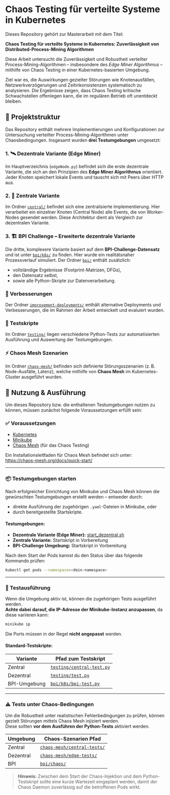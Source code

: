 # Chaos Testing für verteilte Systeme in Kubernetes

Dieses Repository gehört zur Masterarbeit mit dem Titel:

**Chaos Testing für verteilte Systeme in Kubernetes: Zuverlässigkeit von Distributed-Process-Mining Algorithmen**

Diese Arbeit untersucht die Zuverlässigkeit und Robustheit verteilter Process-Mining-Algorithmen – insbesondere des *Edge Miner Algorithmus* – mithilfe von Chaos Testing in einer Kubernetes-basierten Umgebung.

Ziel war es, die Auswirkungen gezielter Störungen wie Knotenausfällen, Netzwerkverzögerungen und Zeitinkonsistenzen systematisch zu analysieren. Die Ergebnisse zeigen, dass Chaos Testing kritische Schwachstellen offenlegen kann, die im regulären Betrieb oft unentdeckt bleiben.

## 📁 Projektstruktur

Das Repository enthält mehrere Implementierungen und Konfigurationen zur Untersuchung verteilter Process-Mining-Algorithmen unter Chaosbedingungen. Insgesamt wurden **drei Testumgebungen** umgesetzt:

### 1. 🛰 Dezentrale Variante (Edge Miner)

Im Hauptverzeichnis (`edgeNode.py`) befindet sich die erste dezentrale Variante, die sich an den Prinzipien des **Edge Miner Algorithmus** orientiert. Jeder Knoten speichert lokale Events und tauscht sich mit Peers über HTTP aus.

### 2. 🧠 Zentrale Variante

Im Ordner [`central/`](central/) befindet sich eine zentralisierte Implementierung. Hier verarbeitet ein einzelner Knoten (Central Node) alle Events, die von Worker-Nodes gesendet werden. Diese Architektur dient als Vergleich zur dezentralen Variante.

### 3. 🏗 BPI Challenge – Erweiterte dezentrale Variante

Die dritte, komplexere Variante basiert auf dem **BPI-Challenge-Datensatz** und ist unter [`bpi/k8s/`](bpi/k8s/) zu finden. Hier wurde ein realitätsnaher Prozessverlauf simuliert. Der Ordner [`bpi/`](bpi/) enthält zusätzlich:
- vollständige Ergebnisse (Footprint-Matrizen, DFGs),
- den Datensatz selbst,
- sowie alle Python-Skripte zur Datenverarbeitung.

### 🔧 Verbesserungen

Der Ordner [`improvement-deployments/`](improvement-deplyments/) enthält alternative Deployments und Verbesserungen, die im Rahmen der Arbeit entwickelt und evaluiert wurden.

### 🧪 Testskripte

Im Ordner [`testing/`](testing/) liegen verschiedene Python-Tests zur automatisierten Ausführung und Auswertung der Testumgebungen.

### ⚡ Chaos Mesh Szenarien

Im Ordner [`chaos-mesh/`](chaos-mesh/) befinden sich definierte Störungsszenarien (z. B. Node-Ausfälle, Latenz), welche mithilfe von **Chaos Mesh** im Kubernetes-Cluster ausgeführt wurden.



## 🔧 Nutzung & Ausführung

Um dieses Repository bzw. die enthaltenen Testumgebungen nutzen zu können, müssen zunächst folgende Voraussetzungen erfüllt sein:

### ✅ Voraussetzungen

- [Kubernetes](https://kubernetes.io/docs/setup/)
- [Minikube](https://minikube.sigs.k8s.io/docs/start/)
- [Chaos Mesh](https://chaos-mesh.org/) (für das Chaos Testing)

Ein Installationsleitfaden für Chaos Mesh befindet sich unter:  
https://chaos-mesh.org/docs/quick-start/

---

### 📦 Testumgebungen starten

Nach erfolgreicher Einrichtung von Minikube und Chaos Mesh können die gewünschten Testumgebungen erstellt werden – entweder durch:

- direkte Ausführung der zugehörigen `.yaml`-Dateien in Minikube, oder
- durch bereitgestellte Startskripte.

#### Testumgebungen:

- **Dezentrale Variante (Edge Miner):** [start_dezentral.sh](start_dezentral.sh)
- **Zentrale Variante:** Startskript in Vorbereitung
- **BPI-Challenge Umgebung:** Startskript in Vorbereitung

Nach dem Start der Pods kannst du den Status über das folgende Kommando prüfen:

```bash
kubectl get pods --namespace=<dein-namespace>
```

---

### 🧪 Testausführung

Wenn die Umgebung aktiv ist, können die zugehörigen Tests ausgeführt werden.  
**Achte dabei darauf, die IP-Adresse der Minikube-Instanz anzupassen**, da diese variieren kann:

```bash
minikube ip
```

Die Ports müssen in der Regel **nicht angepasst** werden.

#### Standard-Testskripte:

| Variante        | Pfad zum Testskript                                |
|----------------|-----------------------------------------------------|
| Zentral         | [`testing/central-test.py`](testing/central-test.py) |
| Dezentral       | [`testing/test.py`](testing/test.py)                 |
| BPI-Umgebung    | [`bpi/k8s/bpi-test.py`](bpi/k8s/bpi-test.py)         |

---

### ⚠️ Tests unter Chaos-Bedingungen

Um die Robustheit unter realistischen Fehlerbedingungen zu prüfen, können gezielt Störungen mittels Chaos Mesh injiziert werden.  
Diese sollten **vor dem Ausführen der Python-Tests** aktiviert werden.

| Umgebung        | Chaos-Szenarien Pfad                                  |
|----------------|--------------------------------------------------------|
| Zentral         | [`chaos-mesh/central-tests/`](chaos-mesh/central-tests/) |
| Dezentral       | [`chaos-mesh/edge-tests/`](chaos-mesh/edge-tests/)       |
| BPI             | [`bpi/chaos/`](bpi/chaos/)                               |

>  **Hinweis:** Zwischen dem Start der Chaos-Injektion und dem Python-Testskript sollte eine kurze Wartezeit eingeplant werden, damit der Chaos Daemon zuverlässig auf die betroffenen Pods wirkt.
